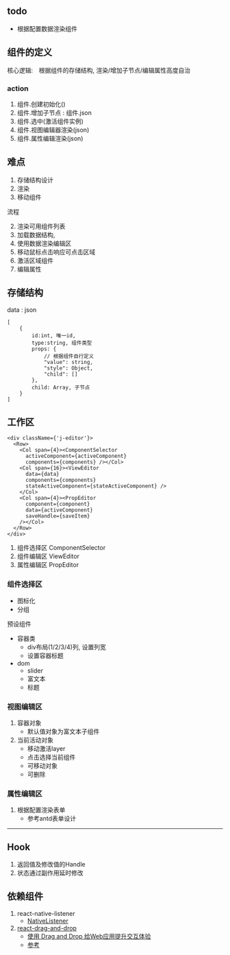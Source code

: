 ## todo

- 根据配置数据渲染组件

## 组件的定义

核心逻辑:　根据组件的存储结构, 渲染/增加子节点/编辑属性高度自治

### action

1. 组件.创建初始化()
1. 组件.增加子节点 : 组件.json
1. 组件.选中(激活组件实例)
3. 组件.视图编辑器渲染(json)
3. 组件.属性编辑渲染(json)


## 难点

1. 存储结构设计
2. 渲染
3. 移动组件

流程

2. 渲染可用组件列表
2. 加载数据结构, 
2. 使用数据渲染编辑区
2. 移动鼠标点击响应可点击区域
2. 激活区域组件
3. 编辑属性

## 存储结构
data : json
```
[
    {
        id:int, 唯一id,
        type:string, 组件类型
        props: { 
            // 根据组件自行定义
            "value": string,
            "style": Object,
            "child": []
        },
        child: Array, 子节点
    }
]
```

## 工作区

```
<div className={'j-editor'}>
  <Row>
    <Col span={4}><ComponentSelector
      activeComponent={activeComponent}
      components={components} /></Col>
    <Col span={16}><ViewEditor
      data={data}
      components={components}
      stateActiveComponent={stateActiveComponent} />
    </Col>
    <Col span={4}><PropEditor
      component={component}
      data={activeComponent}
      saveHandle={saveItem}
    /></Col>
  </Row>
</div>
```


1. 组件选择区 ComponentSelector
1. 组件编辑区 ViewEditor
1. 属性编辑区 PropEditor

### 组件选择区

- 图标化
- 分组

预设组件
- 容器类
    - div布局(1/2/3/4)列, 设置列宽
    - 设置容器标题
- dom
    - slider
    - 富文本
    - 标题
    
### 视图编辑区
1. 容器对象
    - 默认值对象为富文本子组件
3. 当前活动对象
    - 移动激活layer
    - 点击选择当前组件
    - 可移动对象
    - 可删除

### 属性编辑区

1. 根据配置渲染表单
    - 参考antd表单设计

----------------

## Hook
1. 返回值及修改值的Handle
1. 状态通过副作用延时修改

## 依赖组件

1. react-native-listener
    - [NativeListener](https://www.helplib.com/GitHub/article_119880)
2. [react-drag-and-drop](https://www.npmjs.com/package/react-drag-and-drop)
    - [使用 Drag and Drop 给Web应用提升交互体验](https://www.cnblogs.com/jlfw/p/11809988.html)
    - [参考](https://blog.csdn.net/weixin_34023982/article/details/91452188)
